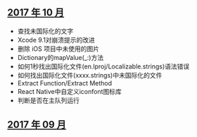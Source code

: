 ## [2017 年 10 月](https://github.com/southpeak/iOS-tech-set/blob/master/2017/10.md)

* 查找未国际化的文字
* Xcode 9.1对崩溃提示的改进
* 删除 iOS 项目中未使用的图片
* Dictionary的mapValue(_:)方法
* 如何1秒找出国际化文件(en.lproj/Localizable.strings)语法错误
* 如何找出国际化文件(xxxx.strings)中未国际化的文件
* Extract Function/Extract Method
* React Native中自定义iconfont图标库
* 判断是否在主队列运行

## [2017 年 09 月](https://github.com/southpeak/iOS-tech-set/blob/master/2017/10.md)